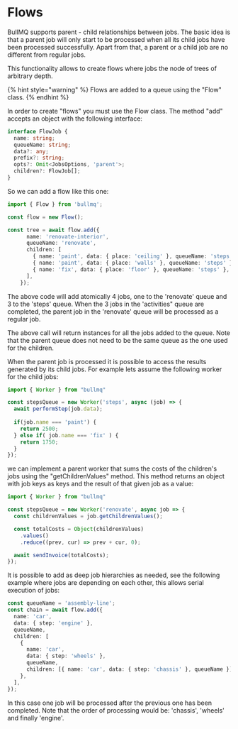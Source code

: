 # Flows

BullMQ supports parent - child relationships between jobs. The basic idea is that a parent job will only start to be processed when all its child jobs have been processed successfully. Apart from that, a parent or a child job are no different from regular jobs.

This functionality allows to create flows where jobs the node of trees of arbitrary depth.

{% hint style="warning" %}
Flows are added to a queue using the "Flow" class.
{% endhint %}

In order to create "flows" you must use the Flow class. The method "add" accepts an object with the following interface:

```typescript
interface FlowJob {
  name: string;
  queueName: string;
  data?: any;
  prefix?: string;
  opts?: Omit<JobsOptions, 'parent'>;
  children?: FlowJob[];
}
```

So we can add a flow like this one:

```typescript
import { Flow } from 'bullmq';

const flow = new Flow();

const tree = await flow.add({
      name: 'renovate-interior',
      queueName: 'renovate',
      children: [
        { name: 'paint', data: { place: 'ceiling' }, queueName: 'steps' },
        { name: 'paint', data: { place: 'walls' }, queueName: 'steps' },
        { name: 'fix', data: { place: 'floor' }, queueName: 'steps' },
      ],
    });
```

The above code will add atomically 4 jobs, one to the 'renovate' queue and 3 to the 'steps' queue. When the 3 jobs in the 'activities" queue are completed, the parent job in the 'renovate' queue will be processed as a regular job.

The above call will return instances for all the jobs added to the queue. Note that the parent queue does not need to be the same queue as the one used for the children.

When the parent job is processed it is possible to access the results generated by its child jobs. For example lets assume the following worker for the child jobs:

```typescript
import { Worker } from "bullmq"

const stepsQueue = new Worker('steps', async (job) => {
  await performStep(job.data);
  
  if(job.name === 'paint') {
    return 2500;
  } else if( job.name === 'fix' ) {
    return 1750;
  }
});
```

we can implement a parent worker that sums the costs of the children's jobs using the "getChildrenValues" method. This method returns an object with job keys as keys and the result of that given job as a value:

```typescript
import { Worker } from "bullmq"

const stepsQueue = new Worker('renovate', async job => {
  const childrenValues = job.getChildrenValues();

  const totalCosts = Object(childrenValues)
    .values()
    .reduce((prev, cur) => prev + cur, 0);

  await sendInvoice(totalCosts);
});
```

It is possible to add as deep job hierarchies as needed, see the following example where jobs are depending on each other, this allows serial execution of jobs:

```typescript
const queueName = 'assembly-line';
const chain = await flow.add({
  name: 'car',
  data: { step: 'engine' },
  queueName,
  children: [
    {
      name: 'car',
      data: { step: 'wheels' },
      queueName,
      children: [{ name: 'car', data: { step: 'chassis' }, queueName }],
    },
  ],
});
```

In this case one job will be processed after the previous one has been completed. Note that the order of processing would be: 'chassis', 'wheels' and finally 'engine'.




